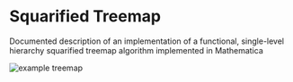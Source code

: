 # Squarified Treemap

Documented description of an implementation of a functional, single-level hierarchy squarified treemap algorithm implemented in Mathematica

![example treemap](https://raw.github.com/jeffreystarr/SquarifiedTreemap/images/ExampleTreemap.png)

